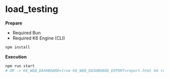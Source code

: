 # load_testing


**Prepare**
- Required Bun
- Required K6 Engine (CLI)
```bash
npm install
```


**Execution**
```bash
npm run start
# OR -> K6_WEB_DASHBOARD=true K6_WEB_DASHBOARD_EXPORT=report.html k6 run --out json=result.json index.ts
```